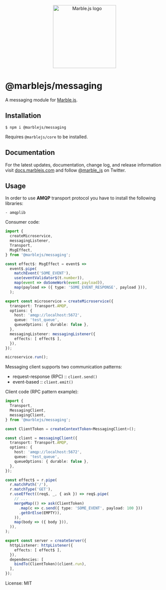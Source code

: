 <p align="center">
  <a href="https://marblejs.com">
    <img src="https://github.com/marblejs/marble/blob/master/assets/img/logo.png?raw=true" width="200" alt="Marble.js logo"/>
  </a>
</p>

# @marblejs/messaging

A messaging module for [Marble.js](https://github.com/marblejs/marble).

## Installation

```
$ npm i @marblejs/messaging
```
Requires `@marblejs/core` to be installed.

## Documentation

For the latest updates, documentation, change log, and release information visit [docs.marblejs.com](https://docs.marblejs.com) and follow [@marble_js](https://twitter.com/marble_js) on Twitter.

## Usage

In order to use **AMQP** transport protocol you have to install the following libraries:
```
- amqplib
```

Consumer code:
```typescript
import {
  createMicroservice,
  messagingListener,
  Transport,
  MsgEffect,
} from '@marblejs/messaging';

const effect$: MsgEffect = event$ =>
  event$.pipe(
    matchEvent('SOME_EVENT'),
    use(eventValidator$(t.number)),
    map(event => doSomeWork(event.payload)),
    map(payload => ({ type: 'SOME_EVENT_RESPONSE', payload })),
  );

export const microservice = createMicroservice({
  transport: Transport.AMQP,
  options: {
    host: 'amqp://localhost:5672',
    queue: 'test_queue',
    queueOptions: { durable: false },
  },
  messagingListener: messagingListener({
    effects: [ effect$ ],
  }),
});

microservice.run();
```

Messaging client supports two communication patterns:
- request-response (RPC) :: `client.send()`
- event-based :: `client.emit()`


Client code (RPC pattern example):
```typescript
import {
  Transport,
  MessagingClient,
  messagingClient,
} from '@marblejs/messaging';

const ClientToken = createContextToken<MessagingClient>();

const client = messagingClient({
  transport: Transport.AMQP,
  options: {
    host: 'amqp://localhost:5672',
    queue: 'test_queue',
    queueOptions: { durable: false },
  },
});

const effect$ = r.pipe(
  r.matchPath('/'),
  r.matchType('GET'),
  r.useEffect((req$, _, { ask }) => req$.pipe(
    // ...
    mergeMap(() => ask(ClientToken)
      .map(c => c.send({ type: 'SOME_EVENT', payload: 100 }))
      .getOrElse(EMPTY)),
    )),
    map(body => ({ body })),
  )),
);

export const server = createServer({
  httpListener: httpListener({
    effects: [ effect$ ],
  }),
  dependencies: [
    bindTo(ClientToken)(client.run),
  ],
});
```

License: MIT
